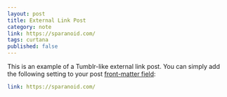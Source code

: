 ```yaml
---
layout: post
title: External Link Post
category: note
link: https://sparanoid.com/
tags: curtana
published: false
---
```


This is an example of a Tumblr-like external link post. You can simply add the following setting to your post [front-matter field](https://jekyllrb.com/docs/frontmatter/):

```yaml
link: https://sparanoid.com/
```
